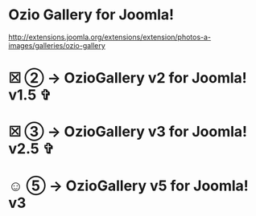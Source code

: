 Ozio Gallery for Joomla!
====
http://extensions.joomla.org/extensions/extension/photos-a-images/galleries/ozio-gallery

☒ ② → OzioGallery v2 for Joomla! v1.5  ✞
==
☒ ③ → OzioGallery v3 for Joomla! v2.5  ✞
==
☺ ⑤ → OzioGallery v5 for Joomla! v3
==
